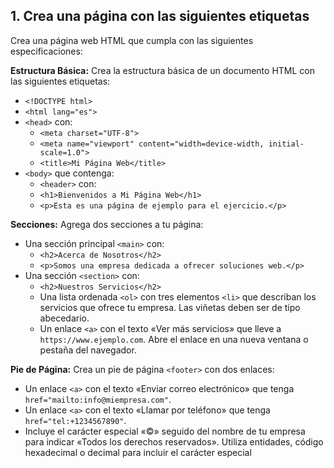 1\. Crea una página con las siguientes etiquetas
-------------------------------------------------------------------------

Crea una página web HTML que cumpla con las siguientes especificaciones:

**Estructura Básica:** Crea la estructura básica de un documento HTML con las siguientes etiquetas:

*   `<!DOCTYPE html>`
*   `<html lang="es">`
*   `<head>` con:
    *   `<meta charset="UTF-8">`
    *   `<meta name="viewport" content="width=device-width, initial-scale=1.0">`
    *   `<title>Mi Página Web</title>`
*   `<body>` que contenga:
    *   `<header>` con:
    *   `<h1>Bienvenidos a Mi Página Web</h1>`
    *   `<p>Esta es una página de ejemplo para el ejercicio.</p>`

**Secciones:** Agrega dos secciones a tu página:

*   Una sección principal `<main>` con:
    *   `<h2>Acerca de Nosotros</h2>`
    *   `<p>Somos una empresa dedicada a ofrecer soluciones web.</p>`
*   Una sección `<section>` con:
    *   `<h2>Nuestros Servicios</h2>`
    *   Una lista ordenada `<ol>` con tres elementos `<li>` que describan los servicios que ofrece tu empresa. Las viñetas deben ser de tipo abecedario.
    *   Un enlace `<a>` con el texto «Ver más servicios» que lleve a `https://www.ejemplo.com`. Abre el enlace en una nueva ventana o pestaña del navegador.

**Pie de Página:** Crea un pie de página `<footer>` con dos enlaces:

*   Un enlace `<a>` con el texto «Enviar correo electrónico» que tenga `href="mailto:info@miempresa.com"`.
*   Un enlace `<a>` con el texto «Llamar por teléfono» que tenga `href="tel:+1234567890"`.
*   Incluye el carácter especial «©» seguido del nombre de tu empresa para indicar «Todos los derechos reservados». Utiliza entidades, código hexadecimal o decimal para incluir el carácter especial
